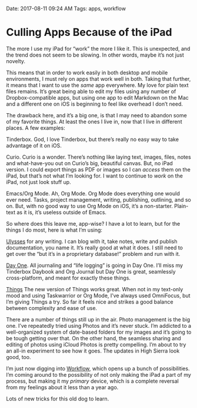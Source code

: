 Date: 2017-08-11 09:24 AM
Tags: apps, workflow

# Culling Apps Because of the iPad

The more I use my iPad for “work” the more I like it. This is unexpected, and the trend does not seem to be slowing. In other words, maybe it’s not just novelty. 

This means that in order to work easily in both desktop and mobile environments, I must rely on apps that work well in both. Taking that further, it means that I want to use the _same_ app everywhere. My love for plain text files remains. It’s great being able to edit my files using any number of Dropbox-compatible apps, but using one app to edit Markdown on the Mac and a different one on iOS is beginning to feel like overhead I don’t need. 

The drawback here, and it’s a big one, is that I may need to abandon some of my favorite things. At least the ones I live in, now that I live in different places. A few examples:

Tinderbox. God, I love Tinderbox, but there’s really no easy way to take advantage of it on iOS.

Curio. Curio is a wonder. There’s nothing like laying text, images, files, notes and what-have-you out on Curio’s big, beautiful canvas. But, no iPad version. I could export things as PDF or images so I can _access_ them on the iPad, but that’s not what I’m looking for. I want to continue to _work_ on the iPad, not just look stuff up.

Emacs/Org Mode. Ah, Org Mode. Org Mode does everything one would ever need. Tasks, project management, writing, publishing, outlining, and so on. But, with no good way to use Org Mode on iOS, it’s a non-starter. Plain-text as it is, it’s useless outside of Emacs.

So where does this leave me, app-wise? I have a lot to learn, but for the things I do most, here is what I’m using:

[Ulysses][1] for any writing. I can blog with it, take notes, write and publish documentation, you name it. It’s really good at what it does. I still need to get over the “but it’s in a proprietary database!” problem and run with it.

[Day One][2]. All journaling and “life logging” is going in Day One. I’ll miss my Tinderbox Daybook and Org Journal but Day One is great, seamlessly cross-platform, and meant for exactly these things.

[Things][3] The new version of Things works great. When not in my text-only mood and using Taskwarrior or Org Mode, I’ve always used OmniFocus, but I’m giving Things a try. So far it feels nice and strikes a good balance between complexity and ease of use.

There are a number of things still up in the air. Photo management is the big one. I’ve repeatedly tried using Photos and it’s never stuck. I’m addicted to a well-organized system of date-based folders for my images and it’s going to be tough getting over that. On the other hand, the seamless sharing and editing of photos using iCloud Photos is pretty compelling. I’m about to try an all-in experiment to see how it goes. The updates in High Sierra look good, too.

I’m just now digging into [Workflow][4], which opens up a bunch of possibilities. I’m coming around to the possibility of not only making the iPad a part of my process, but making it my _primary_ device, which is a complete reversal from my feelings about it less than a year ago.

Lots of new tricks for this old dog to learn.








[1]:	https://ulyssesapp.com
[2]:	http://dayoneapp.com
[3]:	https://culturedcode.com/things/
[4]:	https://workflow.is